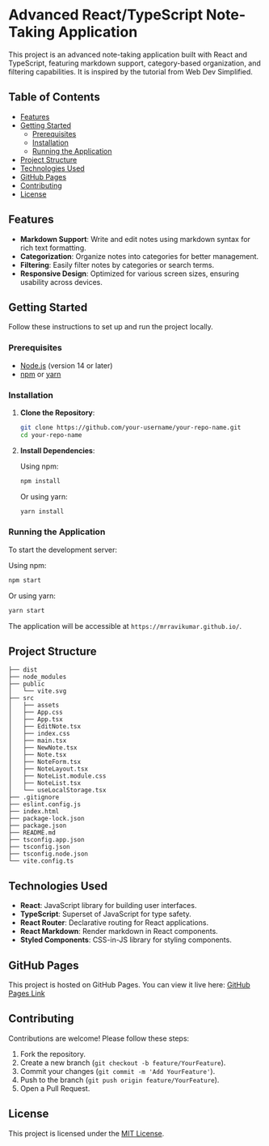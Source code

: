# Advanced React/TypeScript Note-Taking Application

This project is an advanced note-taking application built with React and TypeScript, featuring markdown support, category-based organization, and filtering capabilities. It is inspired by the tutorial from Web Dev Simplified.

## Table of Contents

- [Features](#features)
- [Getting Started](#getting-started)
  - [Prerequisites](#prerequisites)
  - [Installation](#installation)
  - [Running the Application](#running-the-application)
- [Project Structure](#project-structure)
- [Technologies Used](#technologies-used)
- [GitHub Pages](#github-pages)
- [Contributing](#contributing)
- [License](#license)

## Features

- **Markdown Support**: Write and edit notes using markdown syntax for rich text formatting.
- **Categorization**: Organize notes into categories for better management.
- **Filtering**: Easily filter notes by categories or search terms.
- **Responsive Design**: Optimized for various screen sizes, ensuring usability across devices.

## Getting Started

Follow these instructions to set up and run the project locally.

### Prerequisites

- [Node.js](https://nodejs.org/) (version 14 or later)
- [npm](https://www.npmjs.com/) or [yarn](https://yarnpkg.com/)

### Installation

1. **Clone the Repository**:

   ```bash
   git clone https://github.com/your-username/your-repo-name.git
   cd your-repo-name
   ```

2. **Install Dependencies**:

   Using npm:

   ```bash
   npm install
   ```

   Or using yarn:

   ```bash
   yarn install
   ```

### Running the Application

To start the development server:

Using npm:

```bash
npm start
```

Or using yarn:

```bash
yarn start
```

The application will be accessible at `https://mrravikumar.github.io/`.

## Project Structure

```
├── dist
├── node_modules
├── public
│   └── vite.svg
├── src
│   ├── assets
│   ├── App.css
│   ├── App.tsx
│   ├── EditNote.tsx
│   ├── index.css
│   ├── main.tsx
│   ├── NewNote.tsx
│   ├── Note.tsx
│   ├── NoteForm.tsx
│   ├── NoteLayout.tsx
│   ├── NoteList.module.css
│   ├── NoteList.tsx
│   └── useLocalStorage.tsx
├── .gitignore
├── eslint.config.js
├── index.html
├── package-lock.json
├── package.json
├── README.md
├── tsconfig.app.json
├── tsconfig.json
├── tsconfig.node.json
└── vite.config.ts
```

## Technologies Used

- **React**: JavaScript library for building user interfaces.
- **TypeScript**: Superset of JavaScript for type safety.
- **React Router**: Declarative routing for React applications.
- **React Markdown**: Render markdown in React components.
- **Styled Components**: CSS-in-JS library for styling components.

## GitHub Pages

This project is hosted on GitHub Pages. You can view it live here: [GitHub Pages Link](https://mrravikumar.github.io/)

## Contributing

Contributions are welcome! Please follow these steps:

1. Fork the repository.
2. Create a new branch (`git checkout -b feature/YourFeature`).
3. Commit your changes (`git commit -m 'Add YourFeature'`).
4. Push to the branch (`git push origin feature/YourFeature`).
5. Open a Pull Request.

## License

This project is licensed under the [MIT License](LICENSE).
